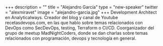 +++
description = ""
title = "Alejandro García"
type = "new-speaker"
twitter = "alexmiravet"
image = "alejandro-garcia.jpg"
+++
Development Architect en Analyticalways. Creador del blog y canal de Youtube recetasdevops.com, en las que hablo sobre temas relacionados con DevOps como SecDevOps, testing, Terraform o CI/CD. Coorganizador del grupo de meetup MadNightCoders, donde se dan charlas sobre temas relacionados con programación, devops y tecnología en general.